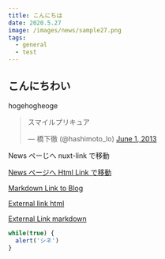 ```yaml
---
title: こんにちは
date: 2020.5.27
image: /images/news/sample27.png
tags: 
  - general
  - test
---
```


## こんにちわい

hogehogheoge

<blockquote class="twitter-tweet"><p lang="ja" dir="ltr">スマイルプリキュア</p>&mdash; 橋下徹 (@hashimoto_lo) <a href="https://twitter.com/hashimoto_lo/status/340640143058825216?ref_src=twsrc%5Etfw">June 1, 2013</a></blockquote> <script async src="https://platform.twitter.com/widgets.js" charset="utf-8"></script>

<nuxt-link to="/news">News ぺーじへ nuxt-link で移動</nuxt-link>

<a href="/news">News ページへ Html Link で移動</a>

[Markdown Link to Blog](/news)

<a href="https://nuxtjs.org">External link html</a>

[External Link markdown](https://nuxtjs.org)

```js
while(true) {
  alert('シネ')
}
```